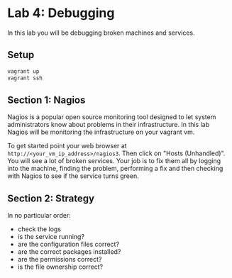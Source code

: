 <!---
   Copyright 2014 Portland State University

   Licensed under the Apache License, Version 2.0 (the "License");
   you may not use this file except in compliance with the License.
   You may obtain a copy of the License at

       http://www.apache.org/licenses/LICENSE-2.0

   Unless required by applicable law or agreed to in writing, software
   distributed under the License is distributed on an "AS IS" BASIS,
   WITHOUT WARRANTIES OR CONDITIONS OF ANY KIND, either express or implied.
   See the License for the specific language governing permissions and
   limitations under the License.
--->

Lab 4: Debugging
================

In this lab you will be debugging broken machines and services.

Setup
-----

```bash
vagrant up
vagrant ssh
```

Section 1: Nagios
-----------------

Nagios is a popular open source monitoring tool designed to let system administrators know about problems in their infrastructure. In this lab Nagios will be monitoring the infrastructure on your vagrant vm.

To get started point your web browser at `http://<your_vm_ip_address>/nagios3`. Then click on "Hosts (Unhandled)". You will see a lot of broken services. Your job is to fix them all by logging into the machine, finding the problem, performing a fix and then checking with Nagios to see if the service turns green.

Section 2: Strategy
-------------------

In no particular order:

* check the logs
* is the service running?
* are the configuration files correct?
* are the correct packages installed?
* are the permissions correct?
* is the file ownership correct?
